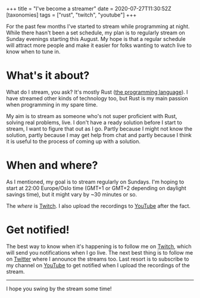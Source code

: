 +++
title = "I've become a streamer"
date = 2020-07-27T11:30:52Z
[taxonomies]
tags = ["rust", "twitch", "youtube"]
+++

For the past few months I've started to stream while programming at night. While there hasn't been a set schedule, my plan is to regularly stream on Sunday evenings starting this August. My hope is that a regular schedule will attract more people and make it easier for folks wanting to watch live to know when to tune in.

# What's it about?

What do I stream, you ask? It's mostly Rust ([the programming language](https://www.rust-lang.org/)). I have streamed other kinds of technology too, but Rust is my main passion when programming in my spare time.

My aim is to stream as someone who's not super proficient with Rust, solving real problems, live. I don't have a ready solution before I start to stream, I want to figure that out as I go. Partly because I might not know the solution, partly because I may get help from chat and partly because I think it is useful to the process of coming up with a solution.

# When and where?

As I mentioned, my goal is to stream regularly on Sundays. I'm hoping to start at 22:00 Europe/Oslo time (GMT+1 or GMT+2 depending on daylight savings time), but it might vary by ~30 minutes or so.

The _where_ is [Twitch](https://www.twitch.tv/jonstodle). I also upload the recordings to [YouTube](https://www.youtube.com/channel/UCAu_Dtps3pyXWdGDTDBq5yg) after the fact.

# Get notified!

The best way to know when it's happening is to follow me on [Twitch](https://www.twitch.tv/jonstodle), which will send you notifications when I go live. The next best thing is to follow me on [Twitter](https://twitter.com/jonstodle) where I announce the streams too. Last resort is to subscribe to my channel on [YouTube](https://www.youtube.com/channel/UCAu_Dtps3pyXWdGDTDBq5yg) to get notified when I upload the recordings of the stream.

---

I hope you swing by the stream some time!
